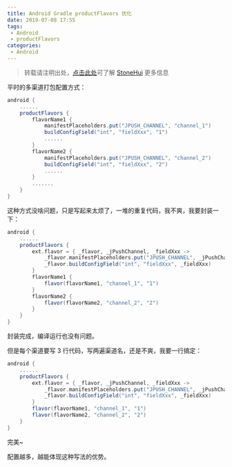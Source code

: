 ```yaml
---
title: Android Gradle productFlavors 优化
date: 2019-07-08 17:55
tags:
 - Android
 - productFlavors
categories:
 - Android
---
```


> 转载请注明出处，[点击此处](https://shichaohui.github.io/)可了解 [StoneHui](https://shichaohui.github.io/) 更多信息

平时的多渠道打包配置方式：

```groovy
android {
    ......
    productFlavors {
        flavorName1 {
            manifestPlaceholders.put("JPUSH_CHANNEL", "channel_1")
            buildConfigField("int", "fieldXxx", "1")
            ......
        }
        flavorName2 {
            manifestPlaceholders.put("JPUSH_CHANNEL", "channel_2")
            buildConfigField("int", "fieldXxx", "2")
            ......
        }
        .......
    }
}
```

这种方式没啥问题，只是写起来太烦了，一堆的重复代码，我不爽，我要封装一下：

```groovy
android {
    ......
    productFlavors {
        ext.flavor = { _flavor, _jPushChannel, _fieldXxx ->
            _flavor.manifestPlaceholders.put("JPUSH_CHANNEL", _jPushChannel)
            _flavor.buildConfigField("int", "fieldXxx", _fieldXxx)
        }
        flavorName1 {
            flavor(flavorName1, "channel_1", "1")
        }
        flavorName2 {
            flavor(flavorName2, "channel_2", "2")
        }
    }
}
```

封装完成，编译运行也没有问题。

但是每个渠道要写 3 行代码，写两遍渠道名，还是不爽，我要一行搞定：

```groovy
android {
    ......
    productFlavors {
        ext.flavor = { _flavor, _jPushChannel, _fieldXxx ->
            _flavor.manifestPlaceholders.put("JPUSH_CHANNEL", _jPushChannel)
            _flavor.buildConfigField("int", "fieldXxx", _fieldXxx)
        }
        flavor(flavorName1, "channel_1", "1")
        flavor(flavorName2, "channel_2", "2")
    }
}
```

完美~

配置越多，越能体现这种写法的优势。